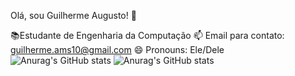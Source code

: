 Olá, sou Guilherme Augusto! 👋

📚Estudante de Engenharia da Computação
📫 Email para contato: guilherme.ams10@gmail.com
😄 Pronouns: Ele/Dele
![Anurag's GitHub stats](https://github-readme-stats.vercel.app/api?username=Guiggs67&show_icons=true&theme=radical)
![Anurag's GitHub stats](https://github-readme-stats.vercel.app/api?username=anuraghazra&show=reviews&theme=radical)
